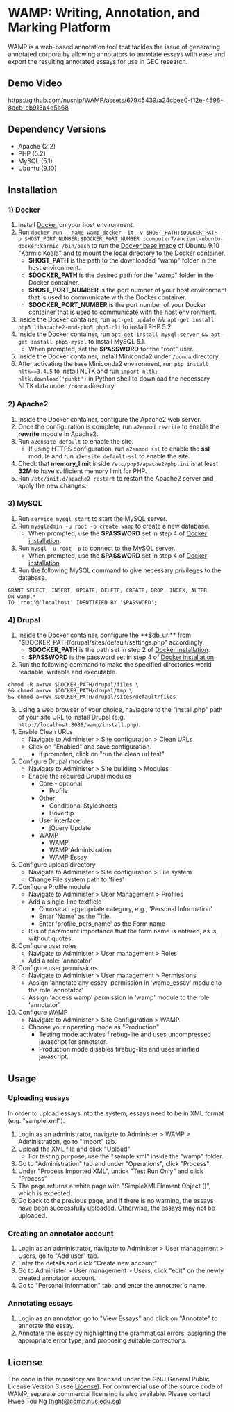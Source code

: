 # WAMP: Writing, Annotation, and Marking Platform

WAMP is a web-based annotation tool that tackles the issue of generating annotated corpora by allowing annotators to annotate essays with ease and export the resulting annotated essays for use in GEC research.

## Demo Video
https://github.com/nusnlp/WAMP/assets/67945439/a24cbee0-f12e-4596-8dcb-eb913a4d5b68

## Dependency Versions
- Apache (2.2)
- PHP (5.2)
- MySQL (5.1)
- Ubuntu (9.10)

## Installation
### 1) Docker
1) Install [Docker](https://www.docker.com) on your host environment.
2) Run `docker run --name wamp_docker -it -v $HOST_PATH:$DOCKER_PATH -p $HOST_PORT_NUMBER:$DOCKER_PORT_NUMBER icomputer7/ancient-ubuntu-docker:karmic /bin/bash` to run the [Docker base image](https://github.com/iComputer7/ancient-ubuntu-docker) of Ubuntu 9.10 "Karmic Koala" and to mount the local directory to the Docker container.
    * **$HOST_PATH** is the path to the downloaded "wamp" folder in the host environment.
    * **$DOCKER_PATH** is the desired path for the "wamp" folder in the Docker container.
    * **$HOST_PORT_NUMBER** is the port number of your host environment that is used to communicate with the Docker container.
    * **$DOCKER_PORT_NUMBER** is the port number of your Docker container that is used to communicate with the host environment.
3) Inside the Docker container, run `apt-get update && apt-get install php5 libapache2-mod-php5 php5-cli` to install PHP 5.2.
4) Inside the Docker container, run `apt-get install mysql-server && apt-get install php5-mysql` to install MySQL 5.1.
    * When prompted, set the **$PASSWORD** for the "root" user.
5) Inside the Docker container, install Miniconda2 under `/conda` directory.
6) After activating the `base` Miniconda2 environment, run `pip install nltk==3.4.5` to install NLTK and run `import nltk; nltk.download('punkt')` in Python shell to download the necessary NLTK data under `/conda` directory.

### 2) Apache2
1) Inside the Docker container, configure the Apache2 web server.
2) Once the configuration is complete, run `a2enmod rewrite` to enable the **rewrite** module in Apache2.
3) Run `a2ensite default` to enable the site.
	* If using HTTPS configuration, run `a2enmod ssl` to enable the **ssl** module and run `a2ensite default-ssl` to enable the site.
5) Check that **memory_limit** inside `/etc/php5/apache2/php.ini` is at least **32M** to have sufficient memory limit for PHP.
6) Run `/etc/init.d/apache2 restart` to restart the Apache2 server and apply the new changes.

### 3) MySQL
1) Run `service mysql start` to start the MySQL server.
2) Run `mysqladmin -u root -p create wamp` to create a new database.
    * When prompted, use the **$PASSWORD** set in step 4 of [Docker installation](#1-docker).
3) Run `mysql -u root -p` to connect to the MySQL server.
    * When prompted, use the **$PASSWORD** set in step 4 of [Docker installation](#1-docker).
4) Run the following MySQL command to give necessary privileges to the database.
```
GRANT SELECT, INSERT, UPDATE, DELETE, CREATE, DROP, INDEX, ALTER
ON wamp.*
TO 'root'@'localhost' IDENTIFIED BY '$PASSWORD';
```

### 4) Drupal
1) Inside the Docker container, configure the **$db_url** from "$DOCKER_PATH/drupal/sites/default/settings.php" accordingly.
    * **$DOCKER_PATH** is the path set in step 2 of [Docker installation](#1-docker).
    * **$PASSWORD** is the password set in step 4 of [Docker installation](#1-docker).
2) Run the following command to make the specified directories world readable, writable and executable.
```
chmod -R a=rwx $DOCKER_PATH/drupal/files \
&& chmod a=rwx $DOCKER_PATH/drupal/tmp \
&& chmod a=rwx $DOCKER_PATH/drupal/sites/default/files
```
3) Using a web browser of your choice, naviagate to the "install.php" path of your site URL to install Drupal (e.g. `http://localhost:8088/wamp/install.php`).
4) Enable Clean URLs
    - Navigate to Administer > Site configuration > Clean URLs
    - Click on "Enabled" and save configuration. 
        - If prompted, click on "run the clean url test"
5) Configure Drupal modules
	- Navigate to Administer > Site building > Modules
	- Enable the required Drupal modules
		- Core - optional
            - Profile
		- Other
            - Conditional Stylesheets
		    - Hovertip
		- User interface
            - jQuery Update
		- WAMP
            - WAMP
            - WAMP Administration
            - WAMP Essay
6) Configure upload directory
	- Navigate to Administer > Site configuration > File system
	- Change File system path to 'files'
7) Configure Profile module
	- Navigate to Administer > User Management > Profiles
	- Add a single-line textfield
		- Choose an appropriate category, e.g., 'Personal Information'
		- Enter 'Name' as the Title.
		- Enter 'profile_pers_name' as the Form name
    - It is of paramount importance that the form name is entered, as is, without quotes.
8) Configure user roles
	- Navigate to Administer > User management > Roles
	- Add a role: 'annotator'
9) Configure user permissions
	- Navigate to Administer > User management > Permissions
	- Assign 'annotate any essay' permission in 'wamp_essay' module to the role 'annotator'
	- Assign 'access wamp' permission in 'wamp' module to the role 'annotator'
10) Configure WAMP
	- Navigate to Administer > Site Configuration > WAMP
	- Choose your operating mode as "Production"
		- Testing mode activates firebug-lite and uses uncompressed javascript for annotator. 
		- Production mode disables firebug-lite and uses minified javascript.

## Usage
### Uploading essays
In order to upload essays into the system, essays need to be in XML format (e.g. "sample.xml").

1) Login as an administrator, navigate to Administer > WAMP > Administration, go to "Import" tab.
2) Upload the XML file and click "Upload"
    * For testing purpose, use the "sample.xml" inside the "wamp" folder.
3) Go to "Administration" tab and under "Operations", click "Process"
4) Under "Process Imported XML", untick "Test Run Only" and click "Process"
5) The page returns a white page with "SimpleXMLElement Object ()", which is expected.
6) Go back to the previous page, and if there is no warning, the essays have been successfully uploaded. Otherwise, the essays may not be uploaded.

### Creating an annotator account
1) Login as an administrator, navigate to Administer > User management > Users, go to "Add user" tab.
2) Enter the details and click "Create new account"
3) Go to Administer > User management > Users, click "edit" on the newly created annotator account.
4) Go to "Personal Information" tab, and enter the annotator's name.

### Annotating essays
1) Login as an annotator, go to "View Essays" and click on "Annotate" to annotate the essay.
2) Annotate the essay by highlighting the grammatical errors, assigning the appropriate error type, and proposing suitable corrections.

## License
The code in this repository are licensed under the GNU General Public License Version 3 (see [License](./LICENSE.txt)). For commercial use of the source code of WAMP, separate commercial licensing is also available. Please contact Hwee Tou Ng (nght@comp.nus.edu.sg)
